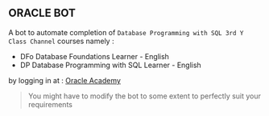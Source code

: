 ## ORACLE BOT

A bot to automate completion of `Database Programming with SQL 3rd Y Class Channel` courses namely : 
* DFo Database Foundations Learner - English
* DP Database Programming with SQL Learner - English

by logging in at : [Oracle Academy](https://myacademy.oracle.com/lmt/xlr8login.login?site=oa)

> You might have to modify the bot to some extent to perfectly suit your requirements